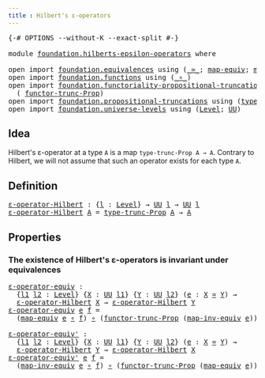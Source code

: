```yaml
---
title : Hilbert's ε-operators
---
```


<pre class="Agda"><a id="48" class="Symbol">{-#</a> <a id="52" class="Keyword">OPTIONS</a> <a id="60" class="Pragma">--without-K</a> <a id="72" class="Pragma">--exact-split</a> <a id="86" class="Symbol">#-}</a>

<a id="91" class="Keyword">module</a> <a id="98" href="foundation.hilberts-epsilon-operators.html" class="Module">foundation.hilberts-epsilon-operators</a> <a id="136" class="Keyword">where</a>

<a id="143" class="Keyword">open</a> <a id="148" class="Keyword">import</a> <a id="155" href="foundation.equivalences.html" class="Module">foundation.equivalences</a> <a id="179" class="Keyword">using</a> <a id="185" class="Symbol">(</a><a id="186" href="foundation-core.equivalences.html#1621" class="Function Operator">_≃_</a><a id="189" class="Symbol">;</a> <a id="191" href="foundation-core.equivalences.html#1821" class="Function">map-equiv</a><a id="200" class="Symbol">;</a> <a id="202" href="foundation-core.equivalences.html#5036" class="Function">map-inv-equiv</a><a id="215" class="Symbol">)</a>
<a id="217" class="Keyword">open</a> <a id="222" class="Keyword">import</a> <a id="229" href="foundation.functions.html" class="Module">foundation.functions</a> <a id="250" class="Keyword">using</a> <a id="256" class="Symbol">(</a><a id="257" href="foundation-core.functions.html#420" class="Function Operator">_∘_</a><a id="260" class="Symbol">)</a>
<a id="262" class="Keyword">open</a> <a id="267" class="Keyword">import</a> <a id="274" href="foundation.functoriality-propositional-truncation.html" class="Module">foundation.functoriality-propositional-truncation</a> <a id="324" class="Keyword">using</a>
  <a id="332" class="Symbol">(</a> <a id="334" href="foundation.functoriality-propositional-truncation.html#1451" class="Function">functor-trunc-Prop</a><a id="352" class="Symbol">)</a>
<a id="354" class="Keyword">open</a> <a id="359" class="Keyword">import</a> <a id="366" href="foundation.propositional-truncations.html" class="Module">foundation.propositional-truncations</a> <a id="403" class="Keyword">using</a> <a id="409" class="Symbol">(</a><a id="410" href="foundation.propositional-truncations.html#2012" class="Function">type-trunc-Prop</a><a id="425" class="Symbol">)</a>
<a id="427" class="Keyword">open</a> <a id="432" class="Keyword">import</a> <a id="439" href="foundation.universe-levels.html" class="Module">foundation.universe-levels</a> <a id="466" class="Keyword">using</a> <a id="472" class="Symbol">(</a><a id="473" href="Agda.Primitive.html#597" class="Postulate">Level</a><a id="478" class="Symbol">;</a> <a id="480" href="foundation-core.universe-levels.html#235" class="Primitive">UU</a><a id="482" class="Symbol">)</a>
</pre>
## Idea

Hilbert's ε-operator at a type `A` is a map `type-trunc-Prop A → A`. Contrary to Hilbert, we will not assume that such an operator exists for each type `A`.

## Definition

<pre class="Agda"><a id="ε-operator-Hilbert"></a><a id="679" href="foundation.hilberts-epsilon-operators.html#679" class="Function">ε-operator-Hilbert</a> <a id="698" class="Symbol">:</a> <a id="700" class="Symbol">{</a><a id="701" href="foundation.hilberts-epsilon-operators.html#701" class="Bound">l</a> <a id="703" class="Symbol">:</a> <a id="705" href="Agda.Primitive.html#597" class="Postulate">Level</a><a id="710" class="Symbol">}</a> <a id="712" class="Symbol">→</a> <a id="714" href="foundation-core.universe-levels.html#235" class="Primitive">UU</a> <a id="717" href="foundation.hilberts-epsilon-operators.html#701" class="Bound">l</a> <a id="719" class="Symbol">→</a> <a id="721" href="foundation-core.universe-levels.html#235" class="Primitive">UU</a> <a id="724" href="foundation.hilberts-epsilon-operators.html#701" class="Bound">l</a>
<a id="726" href="foundation.hilberts-epsilon-operators.html#679" class="Function">ε-operator-Hilbert</a> <a id="745" href="foundation.hilberts-epsilon-operators.html#745" class="Bound">A</a> <a id="747" class="Symbol">=</a> <a id="749" href="foundation.propositional-truncations.html#2012" class="Function">type-trunc-Prop</a> <a id="765" href="foundation.hilberts-epsilon-operators.html#745" class="Bound">A</a> <a id="767" class="Symbol">→</a> <a id="769" href="foundation.hilberts-epsilon-operators.html#745" class="Bound">A</a>
</pre>
## Properties

### The existence of Hilbert's ε-operators is invariant under equivalences

<pre class="Agda"><a id="ε-operator-equiv"></a><a id="875" href="foundation.hilberts-epsilon-operators.html#875" class="Function">ε-operator-equiv</a> <a id="892" class="Symbol">:</a>
  <a id="896" class="Symbol">{</a><a id="897" href="foundation.hilberts-epsilon-operators.html#897" class="Bound">l1</a> <a id="900" href="foundation.hilberts-epsilon-operators.html#900" class="Bound">l2</a> <a id="903" class="Symbol">:</a> <a id="905" href="Agda.Primitive.html#597" class="Postulate">Level</a><a id="910" class="Symbol">}</a> <a id="912" class="Symbol">{</a><a id="913" href="foundation.hilberts-epsilon-operators.html#913" class="Bound">X</a> <a id="915" class="Symbol">:</a> <a id="917" href="foundation-core.universe-levels.html#235" class="Primitive">UU</a> <a id="920" href="foundation.hilberts-epsilon-operators.html#897" class="Bound">l1</a><a id="922" class="Symbol">}</a> <a id="924" class="Symbol">{</a><a id="925" href="foundation.hilberts-epsilon-operators.html#925" class="Bound">Y</a> <a id="927" class="Symbol">:</a> <a id="929" href="foundation-core.universe-levels.html#235" class="Primitive">UU</a> <a id="932" href="foundation.hilberts-epsilon-operators.html#900" class="Bound">l2</a><a id="934" class="Symbol">}</a> <a id="936" class="Symbol">(</a><a id="937" href="foundation.hilberts-epsilon-operators.html#937" class="Bound">e</a> <a id="939" class="Symbol">:</a> <a id="941" href="foundation.hilberts-epsilon-operators.html#913" class="Bound">X</a> <a id="943" href="foundation-core.equivalences.html#1621" class="Function Operator">≃</a> <a id="945" href="foundation.hilberts-epsilon-operators.html#925" class="Bound">Y</a><a id="946" class="Symbol">)</a> <a id="948" class="Symbol">→</a>
  <a id="952" href="foundation.hilberts-epsilon-operators.html#679" class="Function">ε-operator-Hilbert</a> <a id="971" href="foundation.hilberts-epsilon-operators.html#913" class="Bound">X</a> <a id="973" class="Symbol">→</a> <a id="975" href="foundation.hilberts-epsilon-operators.html#679" class="Function">ε-operator-Hilbert</a> <a id="994" href="foundation.hilberts-epsilon-operators.html#925" class="Bound">Y</a>
<a id="996" href="foundation.hilberts-epsilon-operators.html#875" class="Function">ε-operator-equiv</a> <a id="1013" href="foundation.hilberts-epsilon-operators.html#1013" class="Bound">e</a> <a id="1015" href="foundation.hilberts-epsilon-operators.html#1015" class="Bound">f</a> <a id="1017" class="Symbol">=</a>
  <a id="1021" class="Symbol">(</a><a id="1022" href="foundation-core.equivalences.html#1821" class="Function">map-equiv</a> <a id="1032" href="foundation.hilberts-epsilon-operators.html#1013" class="Bound">e</a> <a id="1034" href="foundation-core.functions.html#420" class="Function Operator">∘</a> <a id="1036" href="foundation.hilberts-epsilon-operators.html#1015" class="Bound">f</a><a id="1037" class="Symbol">)</a> <a id="1039" href="foundation-core.functions.html#420" class="Function Operator">∘</a> <a id="1041" class="Symbol">(</a><a id="1042" href="foundation.functoriality-propositional-truncation.html#1451" class="Function">functor-trunc-Prop</a> <a id="1061" class="Symbol">(</a><a id="1062" href="foundation-core.equivalences.html#5036" class="Function">map-inv-equiv</a> <a id="1076" href="foundation.hilberts-epsilon-operators.html#1013" class="Bound">e</a><a id="1077" class="Symbol">))</a>

<a id="ε-operator-equiv&#39;"></a><a id="1081" href="foundation.hilberts-epsilon-operators.html#1081" class="Function">ε-operator-equiv&#39;</a> <a id="1099" class="Symbol">:</a>
  <a id="1103" class="Symbol">{</a><a id="1104" href="foundation.hilberts-epsilon-operators.html#1104" class="Bound">l1</a> <a id="1107" href="foundation.hilberts-epsilon-operators.html#1107" class="Bound">l2</a> <a id="1110" class="Symbol">:</a> <a id="1112" href="Agda.Primitive.html#597" class="Postulate">Level</a><a id="1117" class="Symbol">}</a> <a id="1119" class="Symbol">{</a><a id="1120" href="foundation.hilberts-epsilon-operators.html#1120" class="Bound">X</a> <a id="1122" class="Symbol">:</a> <a id="1124" href="foundation-core.universe-levels.html#235" class="Primitive">UU</a> <a id="1127" href="foundation.hilberts-epsilon-operators.html#1104" class="Bound">l1</a><a id="1129" class="Symbol">}</a> <a id="1131" class="Symbol">{</a><a id="1132" href="foundation.hilberts-epsilon-operators.html#1132" class="Bound">Y</a> <a id="1134" class="Symbol">:</a> <a id="1136" href="foundation-core.universe-levels.html#235" class="Primitive">UU</a> <a id="1139" href="foundation.hilberts-epsilon-operators.html#1107" class="Bound">l2</a><a id="1141" class="Symbol">}</a> <a id="1143" class="Symbol">(</a><a id="1144" href="foundation.hilberts-epsilon-operators.html#1144" class="Bound">e</a> <a id="1146" class="Symbol">:</a> <a id="1148" href="foundation.hilberts-epsilon-operators.html#1120" class="Bound">X</a> <a id="1150" href="foundation-core.equivalences.html#1621" class="Function Operator">≃</a> <a id="1152" href="foundation.hilberts-epsilon-operators.html#1132" class="Bound">Y</a><a id="1153" class="Symbol">)</a> <a id="1155" class="Symbol">→</a>
  <a id="1159" href="foundation.hilberts-epsilon-operators.html#679" class="Function">ε-operator-Hilbert</a> <a id="1178" href="foundation.hilberts-epsilon-operators.html#1132" class="Bound">Y</a> <a id="1180" class="Symbol">→</a> <a id="1182" href="foundation.hilberts-epsilon-operators.html#679" class="Function">ε-operator-Hilbert</a> <a id="1201" href="foundation.hilberts-epsilon-operators.html#1120" class="Bound">X</a>
<a id="1203" href="foundation.hilberts-epsilon-operators.html#1081" class="Function">ε-operator-equiv&#39;</a> <a id="1221" href="foundation.hilberts-epsilon-operators.html#1221" class="Bound">e</a> <a id="1223" href="foundation.hilberts-epsilon-operators.html#1223" class="Bound">f</a> <a id="1225" class="Symbol">=</a>
  <a id="1229" class="Symbol">(</a><a id="1230" href="foundation-core.equivalences.html#5036" class="Function">map-inv-equiv</a> <a id="1244" href="foundation.hilberts-epsilon-operators.html#1221" class="Bound">e</a> <a id="1246" href="foundation-core.functions.html#420" class="Function Operator">∘</a> <a id="1248" href="foundation.hilberts-epsilon-operators.html#1223" class="Bound">f</a><a id="1249" class="Symbol">)</a> <a id="1251" href="foundation-core.functions.html#420" class="Function Operator">∘</a> <a id="1253" class="Symbol">(</a><a id="1254" href="foundation.functoriality-propositional-truncation.html#1451" class="Function">functor-trunc-Prop</a> <a id="1273" class="Symbol">(</a><a id="1274" href="foundation-core.equivalences.html#1821" class="Function">map-equiv</a> <a id="1284" href="foundation.hilberts-epsilon-operators.html#1221" class="Bound">e</a><a id="1285" class="Symbol">))</a>
</pre>